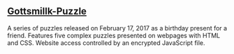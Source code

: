 ## [Gottsmillk-Puzzle](https://bigcooki3.github.io/Gottsmillk-Puzzle/)

A series of puzzles released on February 17, 2017 as a birthday present for a friend.
Features five complex puzzles presented on webpages with HTML and CSS. Website access controlled by an encrypted JavaScript file.
